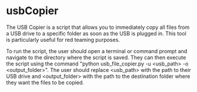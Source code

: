 # usbCopier
The USB Copier is a script that allows you to immediately copy all files from a USB drive to a specific folder as soon as the USB is plugged in. This tool is particularly useful for red teaming purposes.

To run the script, the user should open a terminal or command prompt and navigate to the directory where the script is saved.
They can then execute the script using the command "python usb_file_copier.py -u <usb_path> -o <output_folder>".
 The user should replace <usb_path> with the path to their USB drive and <output_folder> with the path to the destination folder where they want the files to be copied.
